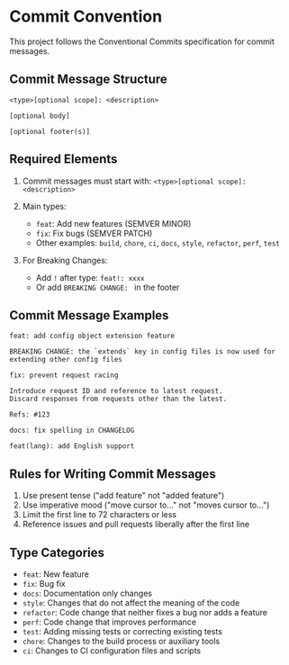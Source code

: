 # Commit Convention

This project follows the Conventional Commits specification for commit messages.

## Commit Message Structure

```
<type>[optional scope]: <description>

[optional body]

[optional footer(s)]
```

## Required Elements

1. Commit messages must start with:
   `<type>[optional scope]: <description>`

2. Main types:

   - `feat`: Add new features (SEMVER MINOR)
   - `fix`: Fix bugs (SEMVER PATCH)
   - Other examples: `build`, `chore`, `ci`, `docs`, `style`, `refactor`, `perf`, `test`

3. For Breaking Changes:
   - Add `!` after type: `feat!: xxxx`
   - Or add `BREAKING CHANGE: ` in the footer

## Commit Message Examples

```
feat: add config object extension feature

BREAKING CHANGE: the `extends` key in config files is now used for extending other config files
```

```
fix: prevent request racing

Introduce request ID and reference to latest request.
Discard responses from requests other than the latest.

Refs: #123
```

```
docs: fix spelling in CHANGELOG
```

```
feat(lang): add English support
```

## Rules for Writing Commit Messages

1. Use present tense ("add feature" not "added feature")
2. Use imperative mood ("move cursor to..." not "moves cursor to...")
3. Limit the first line to 72 characters or less
4. Reference issues and pull requests liberally after the first line

## Type Categories

- `feat`: New feature
- `fix`: Bug fix
- `docs`: Documentation only changes
- `style`: Changes that do not affect the meaning of the code
- `refactor`: Code change that neither fixes a bug nor adds a feature
- `perf`: Code change that improves performance
- `test`: Adding missing tests or correcting existing tests
- `chore`: Changes to the build process or auxiliary tools
- `ci`: Changes to CI configuration files and scripts
